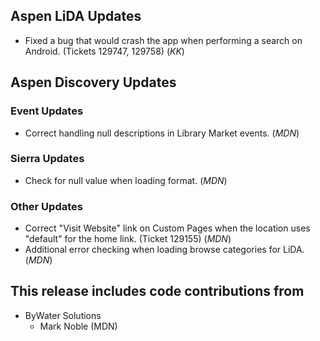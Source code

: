 ## Aspen LiDA Updates
- Fixed a bug that would crash the app when performing a search on Android. (Tickets 129747, 129758) (*KK*)

## Aspen Discovery Updates
### Event Updates
- Correct handling null descriptions in Library Market events. (*MDN*)

### Sierra Updates
- Check for null value when loading format. (*MDN*)

### Other Updates
- Correct "Visit Website" link on Custom Pages when the location uses "default" for the home link. (Ticket 129155) (*MDN*) 
- Additional error checking when loading browse categories for LiDA. (*MDN*)

## This release includes code contributions from
- ByWater Solutions
    - Mark Noble (MDN)